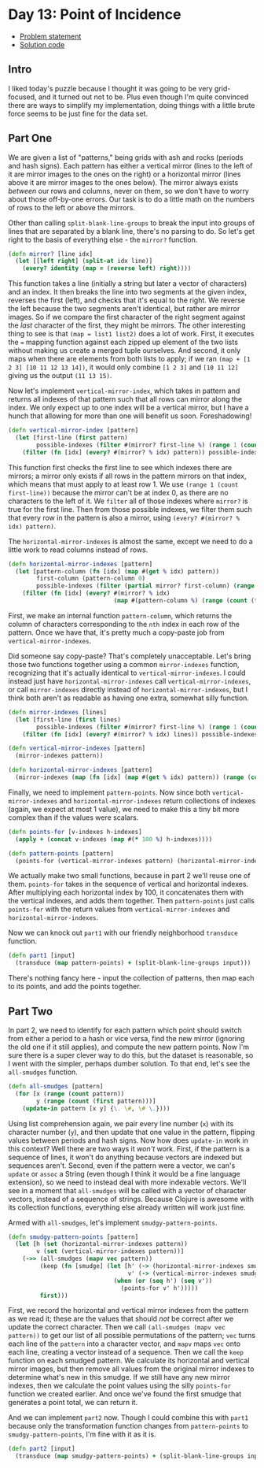 # Day 13: Point of Incidence

* [Problem statement](https://adventofcode.com/2023/day/13)
* [Solution code](https://github.com/abyala/advent-2023-clojure/blob/master/src/advent_2023_clojure/day13.clj)

## Intro

I liked today's puzzle because I thought it was going to be very grid-focused, and it turned out not to be. Plus even
though I'm quite convinced there are ways to simplify my implementation, doing things with a little brute force seems
to be just fine for the data set.

## Part One

We are given a list of "patterns," being grids with ash and rocks (periods and hash signs). Each pattern has either a
vertical mirror (lines to the left of it are mirror images to the ones on the right) or a horizontal mirror (lines
above it are mirror images to the ones below). The mirror always exists _between_ our rows and columns, never on them,
so we don't have to worry about those off-by-one errors. Our task is to do a little math on the numbers of rows to the
left or above the mirrors.

Other than calling `split-blank-line-groups` to break the input into groups of lines that are separated by a blank
line, there's no parsing to do. So let's get right to the basis of everything else - the `mirror?` function.

```clojure
(defn mirror? [line idx]
  (let [[left right] (split-at idx line)]
    (every? identity (map = (reverse left) right))))
```

This function takes a line (initially a string but later a vector of characters) and an index. It then breaks the line
into two segments at the given index, reverses the first (left), and checks that it's equal to the right. We reverse
the left because the two segments aren't identical, but rather are mirror images. So if we compare the first character
of the right segment against the _last_ character of the first, they might be mirrors. The other interesting thing to
see is that `(map = list1 list2)` does a lot of work. First, it executes the `=` mapping function against each zipped
up element of the two lists without making us create a merged tuple ourselves. And second, it only maps when there are
elements from both lists to apply; if we ran `(map + [1 2 3] [10 11 12 13 14])`, it would only combine `[1 2 3]` and
`[10 11 12]` giving us the output `(11 13 15)`.

Now let's implement `vertical-mirror-index`, which takes in pattern and returns all indexes of that pattern such that
all rows can mirror along the index. We only expect up to one index will be a vertical mirror, but I have a hunch that
allowing for more than one will benefit us soon. Foreshadowing!

```clojure
(defn vertical-mirror-index [pattern]
  (let [first-line (first pattern)
        possible-indexes (filter #(mirror? first-line %) (range 1 (count first-line)))]
    (filter (fn [idx] (every? #(mirror? % idx) pattern)) possible-indexes)))
```

This function first checks the first line to see which indexes there are mirrors; a mirror only exists if all rows in
the pattern mirrors on that index, which means that must apply to at least row 1. We use `(range 1 (count first-line))`
because the mirror can't be at index 0, as there are no characters to the left of it. We `filter` all of those indexes
where `mirror?` is true for the first line. Then from those possible indexes, we filter them such that every row in
the pattern is also a mirror, using `(every? #(mirror? % idx) pattern)`.

The `horizontal-mirror-indexes` is almost the same, except we need to do a little work to read columns instead of rows.

```clojure
(defn horizontal-mirror-indexes [pattern]
  (let [pattern-column (fn [idx] (map #(get % idx) pattern))
        first-column (pattern-column 0)
        possible-indexes (filter (partial mirror? first-column) (range 1 (count first-column)))]
    (filter (fn [idx] (every? #(mirror? % idx)
                              (map #(pattern-column %) (range (count (first pattern)))))) possible-indexes)))
```

First, we make an internal function `pattern-column`, which returns the column of characters corresponding to the
`nth` index in each row of the pattern. Once we have that, it's pretty much a copy-paste job from
`vertical-mirror-indexes`.

Did someone say copy-paste? That's completely unacceptable. Let's bring those two functions together using a common
`mirror-indexes` function, recognizing that it's actually identical to `vertical-mirror-indexes`. I could instead just have
`horizontal-mirror-indexes` call `vertical-mirror-indexes`, or call `mirror-indexes` directly instead of 
`horizontal-mirror-indexes`, but I think both aren't as readable as having one extra, somewhat silly function.

```clojure
(defn mirror-indexes [lines]
  (let [first-line (first lines)
        possible-indexes (filter #(mirror? first-line %) (range 1 (count first-line)))]
    (filter (fn [idx] (every? #(mirror? % idx) lines)) possible-indexes)))

(defn vertical-mirror-indexes [pattern]
  (mirror-indexes pattern))

(defn horizontal-mirror-indexes [pattern]
  (mirror-indexes (map (fn [idx] (map #(get % idx) pattern)) (range (count (first pattern))))))
```

Finally, we need to implement `pattern-points`. Now since both `vertical-mirror-indexes` and `horizontal-mirror-indexes`
return collections of indexes (again, we expect at most 1 value), we need to make this a tiny bit more complex than if
the values were scalars.

```clojure
(defn points-for [v-indexes h-indexes]
  (apply + (concat v-indexes (map #(* 100 %) h-indexes))))

(defn pattern-points [pattern]
  (points-for (vertical-mirror-indexes pattern) (horizontal-mirror-indexes pattern)))
```

We actually make two small functions, because in part 2 we'll reuse one of them. `points-for` takes in the sequence
of vertical and horizontal indexes. After multiplying each horizontal index by 100, it concatenates them with the
vertical indexes, and adds them together. Then `pattern-points` just calls `points-for` with the return values from
`vertical-mirror-indexes` and `horizontal-mirror-indexes`.

Now we can knock out `part1` with our friendly neighborhood `transduce` function.

```clojure
(defn part1 [input]
  (transduce (map pattern-points) + (split-blank-line-groups input)))
```

There's nothing fancy here - input the collection of patterns, then map each to its points, and add the points
together.

## Part Two

In part 2, we need to identify for each pattern which point should switch from either a period to a hash or vice versa,
find the new mirror (ignoring the old one if it still applies), and compute the new pattern points. Now I'm sure there
is a super clever way to do this, but the dataset is reasonable, so I went with the simpler, perhaps dumber solution.
To that end, let's see the `all-smudges` function.

```clojure
(defn all-smudges [pattern]
  (for [x (range (count pattern))
        y (range (count (first pattern)))]
    (update-in pattern [x y] {\. \#, \# \.})))
```

Using list comprehension again, we pair every line number (`x`) with its character number (`y`), and then update that
one value in the pattern, flipping values between periods and hash signs. Now how does `update-in` work in this
context? Well there are two ways it _won't_ work. First, if the pattern is a sequence of lines, it won't do anything
because vectors are indexed but sequences aren't. Second, even if the pattern were a vector, we can's `update` or
`assoc` a String (even though I think it would be a fine language extension), so we need to instead deal with more
indexable vectors. We'll see in a moment that `all-smudges` will be called with a vector of character vectors, instead
of a sequence of strings. Because Clojure is awesome with its collection functions, everything else already written
will work just fine.

Armed with `all-smudges`, let's implement `smudgy-pattern-points`.

```clojure
(defn smudgy-pattern-points [pattern]
  (let [h (set (horizontal-mirror-indexes pattern))
        v (set (vertical-mirror-indexes pattern))]
    (->> (all-smudges (mapv vec pattern))
         (keep (fn [smudge] (let [h' (-> (horizontal-mirror-indexes smudge) set (set/difference h))
                                  v' (-> (vertical-mirror-indexes smudge) set (set/difference v))]
                              (when (or (seq h') (seq v'))
                                (points-for v' h')))))
         first)))
```

First, we record the horizontal and vertical mirror indexes from the pattern as we read it; these are the values that
should _not_ be correct after we update the correct character. Then we call `(all-smudges (mapv vec pattern))` to get
our list of all possible permutations of the pattern; `vec` turns each line of the `pattern` into a character vector,
and `mapv` maps `vec` onto each line, creating a vector instead of a sequence. Then we call the `keep` function on each
smudged pattern. We calculate its horizontal and vertical mirror images, but then remove all values from the original
mirror indexes to determine what's new in this smudge. If we still have any new mirror indexes, then we calculate the
point values using the silly `points-for` function we created earlier. And once we've found the first smudge that
generates a point total, we can return it.

And we can implement `part2` now. Though I could combine this with `part1` because only the transformation function
changes from `pattern-points` to `smudgy-pattern-points`, I'm fine with it as it is.

```clojure
(defn part2 [input]
  (transduce (map smudgy-pattern-points) + (split-blank-line-groups input)))
```